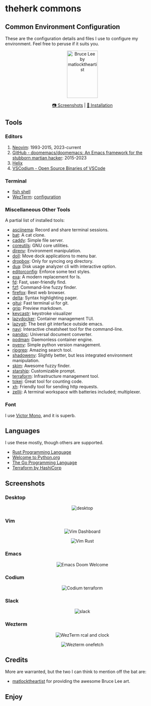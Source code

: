 # theherk commons
## Common Environment Configuration

These are the configuration details and files I use to configure my environment. Feel free to peruse if it suits you.

<p align="center"><img src="./img/bruce-matlocktheartist_200w.png" alt="Bruce Lee by matlocktheartist" width="100" height="154"/></p>

<p align="center"><a href="#screenshots"> 📷️ Screenshots</a> | <a href="./INSTALLATION.md"> 🚀 Installation</a></p>

## Tools

### Editors

1. [Neovim](https://neovim.io/): 1993-2015, 2023-current
2. [GitHub - doomemacs/doomemacs: An Emacs framework for the stubborn martian hacker](https://github.com/doomemacs/doomemacs): 2015-2023
3. [Helix](https://helix-editor.com/)
4. [VSCodium - Open Source Binaries of VSCode](https://vscodium.com/)

### Terminal

- [fish shell](https://fishshell.com/)
- [WezTerm](https://wezfurlong.org/wezterm/): [configuration](.config/wezterm/wezterm.lua)

### Miscellaneous Other Tools

A partial list of installed tools:

- [asciinema](https://asciinema.org/): Record and share terminal sessions.
- [bat](https://github.com/sharkdp/bat): A cat clone.
- [caddy](https://github.com/caddyserver/caddy): Simple file server.
- [coreutils](https://www.gnu.org/software/coreutils/): GNU core utilities.
- [direnv](https://direnv.net/): Environment manipulation.
- [doll](https://github.com/xiaogdgenuine/Doll): Move dock applications to menu bar.
- [dropbox](https://formulae.brew.sh/cask/dropbox): Only for syncing org directory.
- [dua](https://github.com/Byron/dua-cli): Disk usage analyzer cli with interactive option.
- [editorconfig](https://editorconfig.org/): Enforce some text styles.
- [exa](https://the.exa.website/): A modern replacement for ls.
- [fd](https://github.com/sharkdp/fd): Fast, user-friendly find.
- [fzf](https://github.com/junegunn/fzf): Command-line fuzzy finder.
- [firefox](https://www.mozilla.org/en-US/firefox/new/): Best web browser.
- [delta](https://github.com/dandavison/delta): Syntax highlighting pager.
- [gitui](https://github.com/extrawurst/gitui): Fast terminal ui for git.
- [grip](https://github.com/joeyespo/grip): Preview markdown.
- [keycastr](https://github.com/keycastr/keycastr): keystroke visualizer
- [lazydocker](https://github.com/jesseduffield/lazydocker): Container management TUI.
- [lazygit](https://github.com/jesseduffield/lazygit): The best git interface outside emacs.
- [navi](https://github.com/denisidoro/navi): Interactive cheatsheet tool for the command-line.
- [pandoc](https://pandoc.org/): Universal document converter.
- [podman](https://podman.io/): Daemonless container engine.
- [pyenv](https://github.com/pyenv/pyenv): Simple python version management.
- [ripgrep](https://github.com/BurntSushi/ripgrep): Amazing search tool.
- [shadowenv](https://github.com/Shopify/shadowenv): Slightly better, but less integrated environment manipulation.
- [skim](https://github.com/lotabout/skim): Awesome fuzzy finder.
- [starship](https://starship.rs/): Customizable prompt.
- [terraform](https://www.terraform.io/): Infrastructure management tool.
- [tokei](https://github.com/XAMPPRocky/tokei): Great tool for counting code.
- [xh](https://github.com/ducaale/xh): Friendly tool for sending http requests.
- [zellij](https://zellij.dev/): A terminal workspace with batteries included; multiplexer.

### Font

I use [Victor Mono](https://rubjo.github.io/victor-mono/), and it is superb.

## Languages

I use these mostly, though others are supported.

- [Rust Programming Language](https://www.rust-lang.org/)
- [Welcome to Python.org](https://www.python.org/)
- [The Go Programming Language](https://go.dev/)
- [Terraform by HashiCorp](https://www.terraform.io/)

## Screenshots

### Desktop

<p align="center"><img src="./img/desktop.png" alt="desktop" /></p>

### Vim

<p align="center"><img src="./img/vim-dash.png" alt="Vim Dashboard" /></p>
<p align="center"><img src="./img/vim-rust.png" alt="Vim Rust" /></p>

### Emacs

<p align="center"><img src="./img/emacs-doom.png" alt="Emacs Doom Welcome" /></p>

### Codium

<p align="center"><img src="./img/codium.png" alt="Codium terraform" /></p>

### Slack

<p align="center"><img src="./img/slack.png" alt="slack" /></p>

### Wezterm

<p align="center"><img src="./img/wezterm-cal-and-clock.png" alt="WezTerm rcal and clock" /></p>
<p align="center"><img src="./img/wezterm-onefetch.png" alt="Wezterm onefetch" /></p>

## Credits

More are warranted, but the two I can think to mention off the bat are:

- [matlocktheartist](https://www.deviantart.com/matlocktheartist/art/Bruce-Lee-Puzzled-322967405) for providing the awesome Bruce Lee art.

## Enjoy

[^1]: [Open VSX](https://open-vsx.org/)
